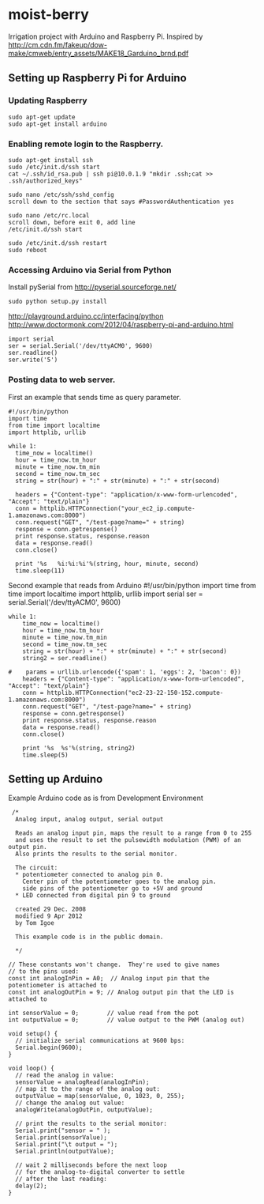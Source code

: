 moist-berry
===========

Irrigation project with Arduino and Raspberry Pi.
  Inspired by http://cm.cdn.fm/fakeup/dow-make/cmweb/entry_assets/MAKE18_Garduino_brnd.pdf

## Setting up Raspberry Pi for Arduino

### Updating Raspberry

    sudo apt-get update
    sudo apt-get install arduino

### Enabling remote login to the Raspberry.

    sudo apt-get install ssh
    sudo /etc/init.d/ssh start
    cat ~/.ssh/id_rsa.pub | ssh pi@10.0.1.9 "mkdir .ssh;cat >> .ssh/authorized_keys"
    
    sudo nano /etc/ssh/sshd_config
    scroll down to the section that says #PasswordAuthentication yes

    sudo nano /etc/rc.local
    scroll down, before exit 0, add line 
    /etc/init.d/ssh start

    sudo /etc/init.d/ssh restart
    sudo reboot

### Accessing Arduino via Serial from Python    
Install pySerial from http://pyserial.sourceforge.net/

    sudo python setup.py install

http://playground.arduino.cc/interfacing/python
http://www.doctormonk.com/2012/04/raspberry-pi-and-arduino.html

    import serial
    ser = serial.Serial('/dev/ttyACM0', 9600)
    ser.readline()
    ser.write('5')
    
### Posting data to web server.
First an example that sends time as query parameter.

    #!/usr/bin/python
    import time
    from time import localtime
    import httplib, urllib

    while 1:
      time_now = localtime()
      hour = time_now.tm_hour
      minute = time_now.tm_min
      second = time_now.tm_sec
      string = str(hour) + ":" + str(minute) + ":" + str(second)

      headers = {"Content-type": "application/x-www-form-urlencoded", "Accept": "text/plain"}
      conn = httplib.HTTPConnection("your_ec2_ip.compute-1.amazonaws.com:8000")
      conn.request("GET", "/test-page?name=" + string)
      response = conn.getresponse()
      print response.status, response.reason
      data = response.read()
      conn.close()

      print '%s   %i:%i:%i'%(string, hour, minute, second)
      time.sleep(11)

Second example that reads from Arduino
    #!/usr/bin/python
    import time
    from time import localtime
    import httplib, urllib
    import serial
    ser = serial.Serial('/dev/ttyACM0', 9600)

    while 1:
        time_now = localtime()
        hour = time_now.tm_hour
        minute = time_now.tm_min
        second = time_now.tm_sec
        string = str(hour) + ":" + str(minute) + ":" + str(second)
        string2 = ser.readline()
        
    #    params = urllib.urlencode({'spam': 1, 'eggs': 2, 'bacon': 0})
        headers = {"Content-type": "application/x-www-form-urlencoded", "Accept": "text/plain"}
        conn = httplib.HTTPConnection("ec2-23-22-150-152.compute-1.amazonaws.com:8000")
        conn.request("GET", "/test-page?name=" + string)
        response = conn.getresponse()
        print response.status, response.reason
        data = response.read()
        conn.close()
        
        print '%s  %s'%(string, string2)
        time.sleep(5)

## Setting up Arduino
Example Arduino code as is from Development Environment

     /*
      Analog input, analog output, serial output
 
      Reads an analog input pin, maps the result to a range from 0 to 255
      and uses the result to set the pulsewidth modulation (PWM) of an output pin.
      Also prints the results to the serial monitor.
 
      The circuit:
      * potentiometer connected to analog pin 0.
        Center pin of the potentiometer goes to the analog pin.
        side pins of the potentiometer go to +5V and ground
      * LED connected from digital pin 9 to ground
 
      created 29 Dec. 2008
      modified 9 Apr 2012
      by Tom Igoe
  
      This example code is in the public domain.
 
      */

    // These constants won't change.  They're used to give names
    // to the pins used:
    const int analogInPin = A0;  // Analog input pin that the potentiometer is attached to
    const int analogOutPin = 9; // Analog output pin that the LED is attached to

    int sensorValue = 0;        // value read from the pot
    int outputValue = 0;        // value output to the PWM (analog out)

    void setup() {
      // initialize serial communications at 9600 bps:
      Serial.begin(9600); 
    }

    void loop() {
      // read the analog in value:
      sensorValue = analogRead(analogInPin);            
      // map it to the range of the analog out:
      outputValue = map(sensorValue, 0, 1023, 0, 255);  
      // change the analog out value:
      analogWrite(analogOutPin, outputValue);           

      // print the results to the serial monitor:
      Serial.print("sensor = " );                        
      Serial.print(sensorValue);      
      Serial.print("\t output = ");      
      Serial.println(outputValue);    

      // wait 2 milliseconds before the next loop
      // for the analog-to-digital converter to settle
      // after the last reading:
      delay(2);                     
    }
